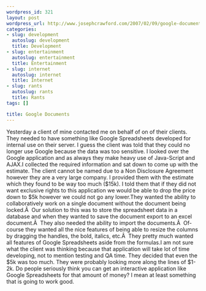 ```yaml
--- 
wordpress_id: 321
layout: post
wordpress_url: http://www.josephcrawford.com/2007/02/09/google-documents/
categories: 
- slug: development
  autoslug: development
  title: Development
- slug: entertainment
  autoslug: entertainment
  title: Entertainment
- slug: internet
  autoslug: internet
  title: Internet
- slug: rants
  autoslug: rants
  title: Rants
tags: []

title: Google Documents
---
```

Yesterday a client of mine contacted me on behalf of on of their clients.  They needed to have something like Google Spreadsheets developed for internal use on their server.  I guess the client was told that they could no longer use Google because the data was too sensitive.  I looked over the Google application and as always they make heavy use of Java-Script and AJAX.I collected the required information and sat down to come up with the estimate.  The client cannot be named due to a Non Disclosure Agreement however they are a very large company.  I provided them with the estimate which they found to be way too much ($15k).  I told them that if they did not want exclusive rights to this application we would be able to drop the price down to $5k however we could not go any lower.They wanted the ability to collaboratively work on a single document without the document being locked.Â  Our solution to this was to store the spreadsheet data in a database and when they wanted to save the document export to an excel document.Â  They also needed the ability to import the documents.Â  Of-course they wanted all the nice features of being able to resize the columns by dragging the handles, the bold, italics, etc.Â  They pretty much wanted all features of Google Spreadsheets aside from the formulas.I am not sure what the client was thinking because that application will take lot of  time developing, not to mention testing and QA time.  They decided that even the $5k was too much.  They were probably looking more along the lines of $1-2k.  Do people seriously think you can get an interactive application like Google Spreadsheets for that amount of money?  I mean at least something that is going to work good.
